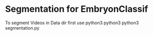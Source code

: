 # Segmentation for EmbryonClassif
To segment Videos in Data dir first use 
python3 
python3
python3 segmentation.py
